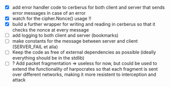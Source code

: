- [x] add error handler code to cerberus for both client and server that sends error messages in case of an error
- [x] watch for the cipher.Nonce() usage !!
- [x] build a further wrapper for writing and reading in cerberus so that it checks the nonce at every message
- [ ] add logging to both client and server (bookmarks)
- [ ] make constants for the message between server and client (SERVER_FAIL et alia)
- [ ] Keep the code as free of external dependencies as possible (ideally everything should be in the stdlib)
- [ ] ? Add packet fragmentation => useless for now, but could be used to extend the functionality of harpocrates so that each fragment is sent over different networks, making it more resistent to interception and attack
